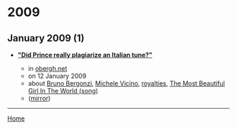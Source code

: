 # 2009

## January 2009 (1)

 - [**"Did Prince really plagiarize an Italian tune?"**](https://obergh.net/songoffire/2009/01/12/did-prince-really-plagiarize-an-italian-tune/)

    - in [obergh.net](https://obergh.net/)
    - on 12 January 2009
    - about [Bruno Bergonzi](../../topics/bruno-bergonzi/index.md), [Michele Vicino](../../topics/michele-vicino/index.md), [royalties](../../topics/royalties/index.md), [The Most Beautiful Girl In The World (song)](../../topics/song/the-most-beautiful-girl-in-the-world/index.md)
    - ([mirror](https://web.archive.org/web/*/https://obergh.net/songoffire/2009/01/12/did-prince-really-plagiarize-an-italian-tune/))

----

[Home](../index.md)
